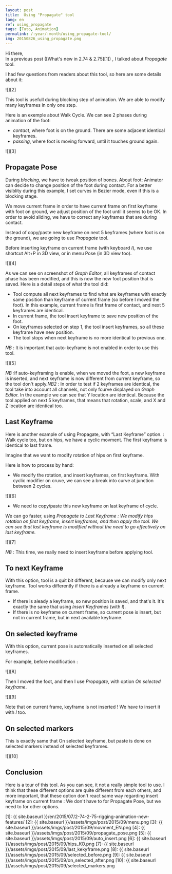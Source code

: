 ```yaml
---
layout: post
title:  Using "Propagate" tool
lang: en
ref: using_propagate
tags: [Tuto, Animation]
permalink: /:year/:month/using_propagate-tool/
img: 20150826_using_propagate.png
---
```


Hi there,  
In a previous post ([What's new in 2.74 & 2.75][1]) , I talked about _Propagate_ tool.

I had few questions from readers about this tool, so here are some details about it:

![][2]

This tool is usefull during blocking step of animation. We are able to modify many keyframes in only one step.

Here is an exemple about Walk Cycle. We can see 2 phases during animation of the foot:

* _contact_, where foot is on the ground. There are some adjacent identical keyframes.
* _passing_, where foot is moving forward, until it touches ground again.

![][3]

## Propagate Pose

During _blocking_, we have to tweak position of bones. About foot: Animator can decide to change position of the foot during contact. For a better visiblity during this example, I set curves in Bezier mode, even if this is a blocking stage.

We move current frame in order to have current frame on first keyframe with foot on ground, we adjust position of the foot until it seems to be OK. In order to avoid sliding, we have to correct any keyframes that are during contact.

Instead of copy/paste new keyframe on next 5 keyframes (where foot is on the ground), we are going to use _Propagate_ tool.

Before inserting keyframe on current frame (with keyboard _I_), we use shortcut Alt+P in 3D view, or in menu Pose (in 3D view too).

![][4]

As we can see on screenshot of _Graph Editor_, all keyframes of contact phase has been modified, and this is now the new foot position that is saved. Here is a detail steps of what the tool did:

* Tool compute all next keyframes to find what are keyframes with exactly same position than keyframe of current frame (so before I moved the foot). In this example, current frame is first frame of contact, and next 5 keyframes are identical.
* In current frame, the tool insert keyframe to save new position of the foot.
* On keyframes selected on step 1, the tool insert keyframes, so all these keyframe have new position.
* The tool stops when next keyframe is no more identical to previous one.

_NB_ : It is important that auto-keyframe is not enabled in order to use this tool.

![][5]

_NB_ :If auto-keyframing is enable, when we moved the foot, a new keyframe is inserted, and next keyframe is now different from current keyframe, so the tool don't apply._NB2_ : In order to test if 2 keyframes are identical, the tool take into account all channels, not only fcurve displayed on _Graph Editor._ In the example we can see that Y location are identical. Because the tool applied on next 5 keyframes, that means that rotation, scale, and X and Z location are identical too.

## Last Keyframe

Here is another example of using Propagate, with &#8220;Last Keyframe&#8221; option. : Walk cycle too, but on hips, we have a cyclic movment. The first keyframe is identical to last frame.

Imagine that we want to modify rotation of hips on first keyframe.

Here is how to process by hand:

* We modify the rotation, and insert keyframes, on first keyframe. With cyclic modifier on cruve, we can see a break into curve at junction between 2 cycles.

![][6]

* We need to copy/paste this new keyframe on last keyframe of cycle.

We can go faster, using _Propagate to Last Keyframe : We modify hips rotation on first keyframe, insert keyframes, and then apply the tool. We can see that last keyframe is modified without the need to go effectively on last keyframe._


![][7]

_NB_ : This time, we really need to insert keyframe before applying tool.

## To next Keyframe

With this option, tool is a quit bit different, because we can modify only next keyframe. Tool works differently if there is a already a keyframe on current frame.

* If there is aleady a keyframe, so new position is saved, and that's it. It's exactly the same that using _Insert Keyframes_ (with _I_).
* If there is no keyframe on current frame, so current pose is insert, but not in current frame, but in next available keyframe.

## On selected keyframe

With this option, current pose is automatically inserted on all selected keyframes.

For example, before modification :

![][8]

Then I moved the foot, and then I use _Propagate_, with option _On selected keyframe_.

![][9]

Note that on current frame, keyframe is not inserted ! We have to insert it with _I_ too.

## On selected markers

This is exactly same that On selected keyframe, but paste is done on selected markers instead of selected keyframes.

![][10]

## Conclusion

Here is a tour of this tool. As you can see, it not a really simple tool to use. I think that these different options are quite different from each others, and more important, that these option don't react same way regarding insert keyframe on current frame : We don't have to for Propagate Pose, but we need to for other options.

[1]: {{ site.baseurl }}/en/2015/07/2-74-2-75-rigging-animation-new-features/
[2]: {{ site.baseurl }}/assets/imgs/post/2015/09/menu.png
[3]: {{ site.baseurl }}/assets/imgs/post/2015/09/movment_EN.png
[4]: {{ site.baseurl }}/assets/imgs/post/2015/09/propagate_pose.png
[5]: {{ site.baseurl }}/assets/imgs/post/2015/09/auto_insert.png
[6]: {{ site.baseurl }}/assets/imgs/post/2015/09/hips_KO.png
[7]: {{ site.baseurl }}/assets/imgs/post/2015/09/last_kekyframe.png
[8]: {{ site.baseurl }}/assets/imgs/post/2015/09/selected_before.png
[9]: {{ site.baseurl }}/assets/imgs/post/2015/09/on_selected_after.png
[10]: {{ site.baseurl }}/assets/imgs/post/2015/09/selected_markers.png
